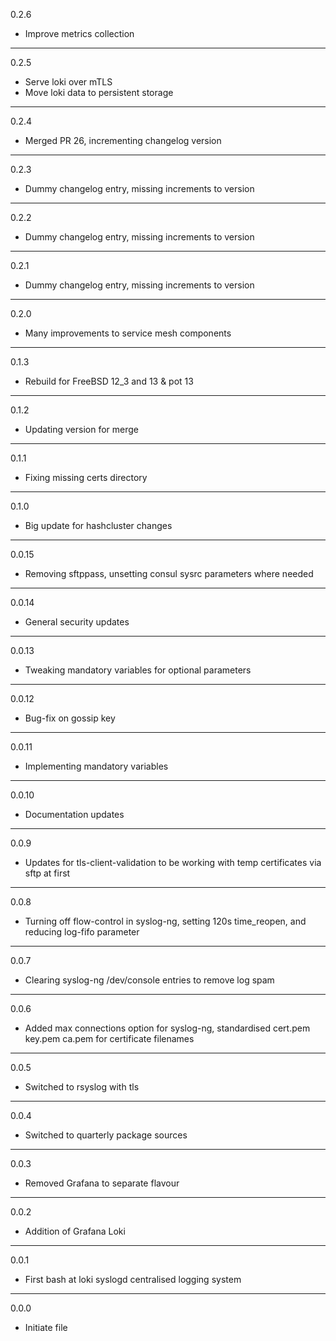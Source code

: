 0.2.6

* Improve metrics collection

---

0.2.5

* Serve loki over mTLS
* Move loki data to persistent storage

---

0.2.4

* Merged PR 26, incrementing changelog version

---

0.2.3

* Dummy changelog entry, missing increments to version

---

0.2.2

* Dummy changelog entry, missing increments to version

---

0.2.1

* Dummy changelog entry, missing increments to version

---

0.2.0

* Many improvements to service mesh components

---

0.1.3

* Rebuild for FreeBSD 12_3 and 13 & pot 13

---

0.1.2

* Updating version for merge

---

0.1.1

* Fixing missing certs directory

---

0.1.0

* Big update for hashcluster changes

---

0.0.15

* Removing sftppass, unsetting consul sysrc parameters where needed

---

0.0.14

* General security updates

---

0.0.13

* Tweaking mandatory variables for optional parameters

---

0.0.12

* Bug-fix on gossip key

---

0.0.11

* Implementing mandatory variables

---

0.0.10

* Documentation updates

---

0.0.9

* Updates for tls-client-validation to be working with temp certificates via sftp at first

---

0.0.8

* Turning off flow-control in syslog-ng, setting 120s time_reopen, and reducing log-fifo parameter

---

0.0.7

* Clearing syslog-ng /dev/console entries to remove log spam

---

0.0.6

* Added max connections option for syslog-ng, standardised cert.pem key.pem ca.pem for certificate filenames

---

0.0.5

* Switched to rsyslog with tls

---

0.0.4

* Switched to quarterly package sources

---

0.0.3

* Removed Grafana to separate flavour

---

0.0.2

* Addition of Grafana Loki

---

0.0.1

* First bash at loki syslogd centralised logging system

---

0.0.0

* Initiate file

